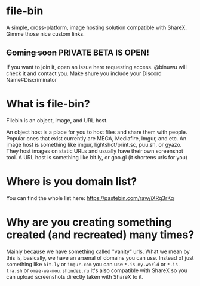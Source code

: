 # file-bin
A simple, cross-platform, image hosting solution compatible with ShareX. Gimme those nice custom links.

## ~~Coming soon~~ PRIVATE BETA IS OPEN!
If you want to join it, open an issue here requesting access. @binuwu will check it and contact you. Make shure you include your Discord Name#Discriminator

# What is file-bin?

Filebin is an object, image, and URL host. 

An object host is a place for you to host files and share them with people. Popular ones that exist currently are MEGA, Mediafire, Imgur, and etc.
An image host is something like imgur, lightshot/print.sc, puu.sh, or gyazo. They host images on static URLs and usually have their own screenshot tool.
A URL host is something like bit.ly, or goo.gl (it shortens urls for you)

# Where is you domain list?
You can find the whole list here: https://pastebin.com/raw/iXRg3rKq

# Why are you creating something created (and recreated) many times?
Mainly because we have something called "vanity" urls. What we mean by this is, basically, we have an arsenal of domains you can use. Instead of just something like `bit.ly` or `imgur.com` you can use `*.is-my.world` or `*.is-tra.sh` or `omae-wa-mou.shindei.ru`
It's also compatible with ShareX so you can upload screenshots directly taken with ShareX to it.

